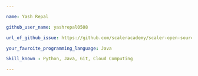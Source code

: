 ```yaml
---

name: Yash Repal

github_user_name: yashrepal0508

url_of_github_issue: https://github.com/scaleracademy/scaler-open-source-september-challenge/issue/382

your_favroite_programming_language: Java

Skill_known : Python, Java, Git, Cloud Computing

---
```


